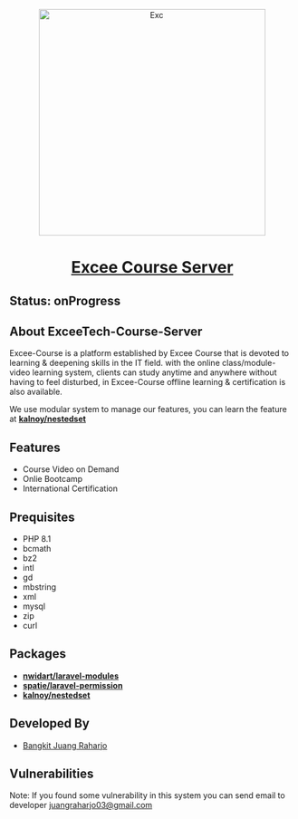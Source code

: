<p align="center"><a href="#"><img src="https://i.ibb.co/5FJSfG0/Exc.png" width="400" alt="Exc" border="0"></a></p>

<h1 align="center">
    <a href="#">Excee Course Server</a>
</h1>

## Status: onProgress

## About ExceeTech-Course-Server

Excee-Course is a platform established by Excee Course that is devoted to learning & deepening skills in the IT field. with the online class/module-video learning system, clients can study anytime and anywhere without having to feel disturbed, in Excee-Course offline learning & certification is also available.

We use modular system to manage our features, you can learn the feature at **[kalnoy/nestedset](https://github.com/lazychaser/laravel-nestedset)**

## Features

- Course Video on Demand
- Onlie Bootcamp
- International Certification

## Prequisites

- PHP 8.1
- bcmath
- bz2
- intl
- gd
- mbstring
- xml
- mysql
- zip
- curl

## Packages

- **[nwidart/laravel-modules](https://nwidart.com/laravel-modules/v6/introduction)**
- **[spatie/laravel-permission](https://spatie.be/docs/laravel-permission/v5/introduction)**
- **[kalnoy/nestedset](https://github.com/lazychaser/laravel-nestedset)**

## Developed By

- <a href="https://github.com/Juang999">Bangkit Juang Raharjo</a>

## Vulnerabilities

Note: If you found some vulnerability in this system you can send email to developer <a href="mailto:juangraharjo03@gmail.com">juangraharjo03@gmail.com</a>
